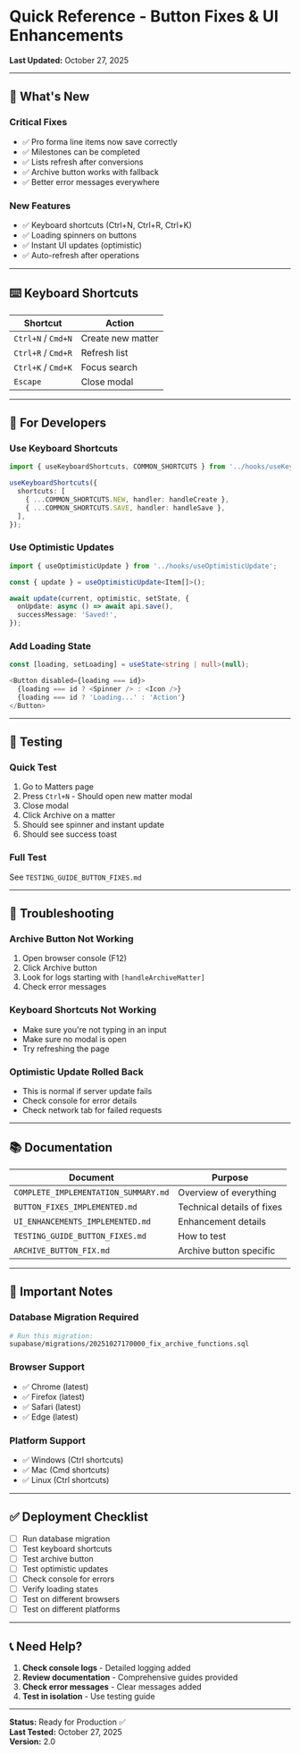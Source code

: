 # Quick Reference - Button Fixes & UI Enhancements

**Last Updated:** October 27, 2025

---

## 🚀 What's New

### Critical Fixes
- ✅ Pro forma line items now save correctly
- ✅ Milestones can be completed
- ✅ Lists refresh after conversions
- ✅ Archive button works with fallback
- ✅ Better error messages everywhere

### New Features
- ✅ Keyboard shortcuts (Ctrl+N, Ctrl+R, Ctrl+K)
- ✅ Loading spinners on buttons
- ✅ Instant UI updates (optimistic)
- ✅ Auto-refresh after operations

---

## ⌨️ Keyboard Shortcuts

| Shortcut | Action |
|----------|--------|
| `Ctrl+N` / `Cmd+N` | Create new matter |
| `Ctrl+R` / `Cmd+R` | Refresh list |
| `Ctrl+K` / `Cmd+K` | Focus search |
| `Escape` | Close modal |

---

## 🔧 For Developers

### Use Keyboard Shortcuts
```typescript
import { useKeyboardShortcuts, COMMON_SHORTCUTS } from '../hooks/useKeyboardShortcuts';

useKeyboardShortcuts({
  shortcuts: [
    { ...COMMON_SHORTCUTS.NEW, handler: handleCreate },
    { ...COMMON_SHORTCUTS.SAVE, handler: handleSave },
  ],
});
```

### Use Optimistic Updates
```typescript
import { useOptimisticUpdate } from '../hooks/useOptimisticUpdate';

const { update } = useOptimisticUpdate<Item[]>();

await update(current, optimistic, setState, {
  onUpdate: async () => await api.save(),
  successMessage: 'Saved!',
});
```

### Add Loading State
```typescript
const [loading, setLoading] = useState<string | null>(null);

<Button disabled={loading === id}>
  {loading === id ? <Spinner /> : <Icon />}
  {loading === id ? 'Loading...' : 'Action'}
</Button>
```

---

## 🧪 Testing

### Quick Test
1. Go to Matters page
2. Press `Ctrl+N` - Should open new matter modal
3. Close modal
4. Click Archive on a matter
5. Should see spinner and instant update
6. Should see success toast

### Full Test
See `TESTING_GUIDE_BUTTON_FIXES.md`

---

## 🐛 Troubleshooting

### Archive Button Not Working
1. Open browser console (F12)
2. Click Archive button
3. Look for logs starting with `[handleArchiveMatter]`
4. Check error messages

### Keyboard Shortcuts Not Working
- Make sure you're not typing in an input
- Make sure no modal is open
- Try refreshing the page

### Optimistic Update Rolled Back
- This is normal if server update fails
- Check console for error details
- Check network tab for failed requests

---

## 📚 Documentation

| Document | Purpose |
|----------|---------|
| `COMPLETE_IMPLEMENTATION_SUMMARY.md` | Overview of everything |
| `BUTTON_FIXES_IMPLEMENTED.md` | Technical details of fixes |
| `UI_ENHANCEMENTS_IMPLEMENTED.md` | Enhancement details |
| `TESTING_GUIDE_BUTTON_FIXES.md` | How to test |
| `ARCHIVE_BUTTON_FIX.md` | Archive button specific |

---

## 🚨 Important Notes

### Database Migration Required
```bash
# Run this migration:
supabase/migrations/20251027170000_fix_archive_functions.sql
```

### Browser Support
- ✅ Chrome (latest)
- ✅ Firefox (latest)
- ✅ Safari (latest)
- ✅ Edge (latest)

### Platform Support
- ✅ Windows (Ctrl shortcuts)
- ✅ Mac (Cmd shortcuts)
- ✅ Linux (Ctrl shortcuts)

---

## ✅ Deployment Checklist

- [ ] Run database migration
- [ ] Test keyboard shortcuts
- [ ] Test archive button
- [ ] Test optimistic updates
- [ ] Check console for errors
- [ ] Verify loading states
- [ ] Test on different browsers
- [ ] Test on different platforms

---

## 📞 Need Help?

1. **Check console logs** - Detailed logging added
2. **Review documentation** - Comprehensive guides provided
3. **Check error messages** - Clear messages added
4. **Test in isolation** - Use testing guide

---

**Status:** Ready for Production ✅  
**Last Tested:** October 27, 2025  
**Version:** 2.0

